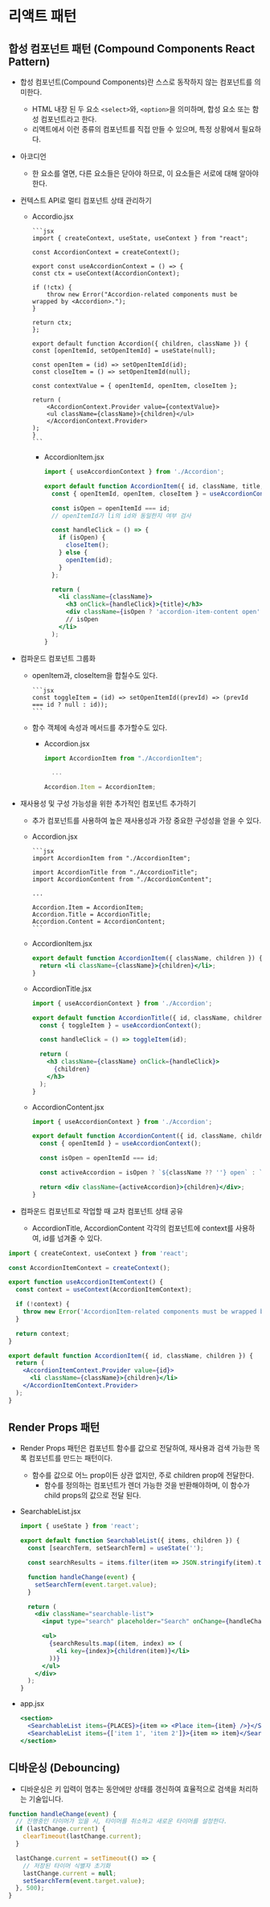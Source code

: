 # 리액트 패턴

## 합성 컴포넌트 패턴 (Compound Components React Pattern)

- 합성 컴포넌트(Compound Components)란 스스로 동작하지 않는 컴포넌트를 의미한다.

  - HTML 내장 된 두 요소 `<select>`와, `<option>`을 의미하며, 합성 요소 또는 함성 컴포넌트라고 한다.
  - 리액트에서 이런 종류의 컴포넌트를 직접 만들 수 있으며, 특정 상황에서 필요하다.

- 아코디언

  - 한 요소를 열면, 다른 요소들은 닫아야 하므로, 이 요소들은 서로에 대해 알아야한다.

- 컨텍스트 API로 멀티 컴포넌트 상태 관리하기

  - Accordio.jsx

        ```jsx
        import { createContext, useState, useContext } from "react";

        const AccordionContext = createContext();

        export const useAccordionContext = () => {
        const ctx = useContext(AccordionContext);

        if (!ctx) {
            throw new Error("Accordion-related components must be wrapped by <Accordion>.");
        }

        return ctx;
        };

        export default function Accordion({ children, className }) {
        const [openItemId, setOpenItemId] = useState(null);

        const openItem = (id) => setOpenItemId(id);
        const closeItem = () => setOpenItemId(null);

        const contextValue = { openItemId, openItem, closeItem };

        return (
            <AccordionContext.Provider value={contextValue}>
            <ul className={className}>{children}</ul>
            </AccordionContext.Provider>
        );
        }
        ```

    - AccordionItem.jsx

      ```jsx
      import { useAccordionContext } from './Accordion';

      export default function AccordionItem({ id, className, title, children }) {
        const { openItemId, openItem, closeItem } = useAccordionContext();

        const isOpen = openItemId === id;
        // openItemId가 li의 id와 동일한지 여부 검사

        const handleClick = () => {
          if (isOpen) {
            closeItem();
          } else {
            openItem(id);
          }
        };

        return (
          <li className={className}>
            <h3 onClick={handleClick}>{title}</h3>
            <div className={isOpen ? 'accordion-item-content open' : 'accordion-item-content'}>{children}</div>
            // isOpen
          </li>
        );
      }
      ```

- 컴파운드 컴포넌트 그룹화

  - openItem과, closeItem을 합칠수도 있다.

        ```jsx
        const toggleItem = (id) => setOpenItemId((prevId) => (prevId === id ? null : id));
        ```

  - 함수 객체에 속성과 메서드를 추가할수도 있다.

    - Accordion.jsx

      ```jsx
      import AccordionItem from "./AccordionItem";

        ...

      Accordion.Item = AccordionItem;
      ```

- 재사용성 및 구성 가능성을 위한 추가적인 컴포넌트 추가하기

  - 추가 컴포넌트를 사용하여 높은 재사용성과 가장 중요한 구성성을 얻을 수 있다.

  - Accordion.jsx

        ```jsx
        import AccordionItem from "./AccordionItem";

        import AccordionTitle from "./AccordionTitle";
        import AccordionContent from "./AccordionContent";

        ...

        Accordion.Item = AccordionItem;
        Accordion.Title = AccordionTitle;
        Accordion.Content = AccordionContent;
        ```

  - AccordionItem.jsx

    ```jsx
    export default function AccordionItem({ className, children }) {
      return <li className={className}>{children}</li>;
    }
    ```

  - AccordionTitle.jsx

    ```jsx
    import { useAccordionContext } from './Accordion';

    export default function AccordionTitle({ id, className, children }) {
      const { toggleItem } = useAccordionContext();

      const handleClick = () => toggleItem(id);

      return (
        <h3 className={className} onClick={handleClick}>
          {children}
        </h3>
      );
    }
    ```

  - AccordionContent.jsx

    ```jsx
    import { useAccordionContext } from './Accordion';

    export default function AccordionContent({ id, className, children }) {
      const { openItemId } = useAccordionContext();

      const isOpen = openItemId === id;

      const activeAccordion = isOpen ? `${className ?? ''} open` : `${className} close`;

      return <div className={activeAccordion}>{children}</div>;
    }
    ```

- 컴파운드 컴포넌트로 작업할 때 교차 컴포넌트 상태 공유
  - AccordionTitle, AccordionContent 각각의 컴포넌트에 context를 사용하여, id를 넘겨줄 수 있다.

```jsx
import { createContext, useContext } from 'react';

const AccordionItemContext = createContext();

export function useAccordionItemContext() {
  const context = useContext(AccordionItemContext);

  if (!context) {
    throw new Error('AccordionItem-related components must be wrapped by <Accordion.Item>.');
  }

  return context;
}

export default function AccordionItem({ id, className, children }) {
  return (
    <AccordionItemContext.Provider value={id}>
      <li className={className}>{children}</li>
    </AccordionItemContext.Provider>
  );
}
```

## Render Props 패턴

- Render Props 패턴은 컴포넌트 함수를 값으로 전달하여, 재사용과 검색 가능한 목록 컴포넌트를 만드는 패턴이다.

  - 함수를 값으로 어느 prop이든 상관 없지만, 주로 children prop에 전달한다.
    - 함수를 정의하는 컴포넌트가 렌더 가능한 것을 반환해야하며, 이 함수가 child props의 값으로 전달 된다.

- SearchableList.jsx

  ```jsx
  import { useState } from 'react';

  export default function SearchableList({ items, children }) {
    const [searchTerm, setSearchTerm] = useState('');

    const searchResults = items.filter(item => JSON.stringify(item).toLocaleLowerCase().includes(searchTerm.toLocaleLowerCase()));

    function handleChange(event) {
      setSearchTerm(event.target.value);
    }

    return (
      <div className="searchable-list">
        <input type="search" placeholder="Search" onChange={handleChange} />

        <ul>
          {searchResults.map((item, index) => (
            <li key={index}>{children(item)}</li>
          ))}
        </ul>
      </div>
    );
  }
  ```

- app.jsx

  ```jsx
  <section>
    <SearchableList items={PLACES}>{item => <Place item={item} />}</SearchableList>
    <SearchableList items={['item 1', 'item 2']}>{item => item}</SearchableList>
  </section>
  ```

## 디바운싱 (Debouncing)

- 디바운싱은 키 입력이 멈추는 동안에만 상태를 갱신하여 효율적으로 검색을 처리하는 기술입니다.

```jsx
function handleChange(event) {
  // 진행중인 타이머가 있을 시, 타이머를 취소하고 새로운 타이머를 설정한다.
  if (lastChange.current) {
    clearTimeout(lastChange.current);
  }

  lastChange.current = setTimeout(() => {
    // 저장된 타이머 식별자 초기화
    lastChange.current = null;
    setSearchTerm(event.target.value);
  }, 500);
}
```
